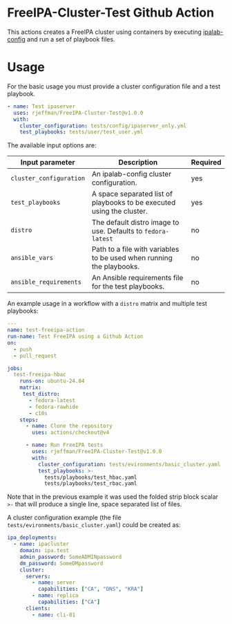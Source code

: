 FreeIPA-Cluster-Test Github Action
==================================

This actions creates a FreeIPA cluster using containers by executing [ipalab-config](https://pypi.org/packages/ipalab-config) and run a set of playbook files.


Usage
=====

For the basic usage you must provide a cluster configuration file and a test playbook.

```yaml
- name: Test ipaserver
  uses: rjeffman/FreeIPA-Cluster-Test@v1.0.0
  with:
    cluster_configuration: tests/config/ipaserver_only.yml
    test_playbooks: tests/user/test_user.yml
```

The available input options are:

| Input parameter          | Description                            | Required |
| ----------------------- | --------------------------------------- | -------- |
| `cluster_configuration` | An ipalab-config cluster configuration. | yes      |
| `test_playbooks` | A space separated list of playbooks to be executed using the cluster. | yes |
| `distro`         | The default distro image to use. Defaults to `fedora-latest` | no |
| `ansible_vars`   | Path to a file with variables to be used when running the playbooks. | no |
| `ansible_requirements` | An Ansible requirements file for the test playbooks. | no |

An example usage in a workflow with a `distro` matrix and multiple test playbooks:

```yaml
---
name: test-freeipa-action
run-name: Test FreeIPA using a Github Action
on:
  - push
  - pull_request

jobs:
  test-freeipa-hbac
    runs-on: ubuntu-24.04
    matrix:
     test_distro:
       - fedora-latest
       - fedora-rawhide
       - c10s
    steps:
      - name: Clone the repository
        uses: actions/checkout@v4

      - name: Run FreeIPA tests
        uses: rjeffman/FreeIPA-Cluster-Test@v1.0.0
        with:
          cluster_configuration: tests/evironments/basic_cluster.yaml
          test_playbooks: >-
            tests/playbooks/test_hbac.yaml
            tests/playbooks/test_rbac.yaml
```

Note that in the previous example it was used the folded strip block scalar `>-` that will produce a single line, space separated list of files.

A cluster configuration example (the file `tests/evironments/basic_cluster.yaml`) could be created as:

```yaml
ipa_deployments:
  - name: ipacluster
    domain: ipa.test
    admin_password: SomeADMINpassword
    dm_password: SomeDMpassword
    cluster:
      servers:
        - name: server
          capabilities: ["CA", "DNS", "KRA"]
        - name: replica
          capabilities: ["CA"]
      clients:
        - name: cli-01
```
